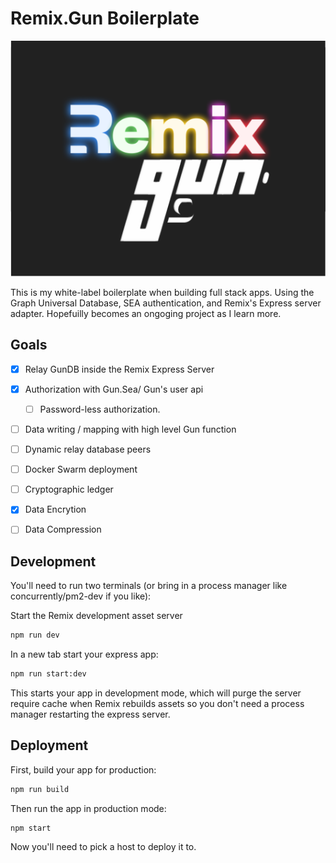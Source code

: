 # Remix.Gun Boilerplate

![Remix/Gun](public/images/github/rmix-gun.png "Remix.Gun")

This is my white-label boilerplate when building full stack apps. Using the Graph Universal Database, SEA authentication, and Remix's Express server adapter. Hopefuilly becomes an ongoging project as I learn more.

## Goals

- [x] Relay GunDB inside the Remix Express Server  
- [x] Authorization with Gun.Sea/ Gun's user api
  - [ ] Password-less authorization. 
- [ ] Data writing / mapping with high level Gun function
- [ ] Dynamic relay database peers
- [ ] Docker Swarm deployment
- [ ] Cryptographic ledger 
- [x] Data Encrytion
- [ ] Data Compression


## Development

You'll need to run two terminals (or bring in a process manager like concurrently/pm2-dev if you like):

Start the Remix development asset server

```sh
npm run dev
```

In a new tab start your express app:

```sh
npm run start:dev
```

This starts your app in development mode, which will purge the server require cache when Remix rebuilds assets so you don't need a process manager restarting the express server.

## Deployment

First, build your app for production:

```sh
npm run build
```

Then run the app in production mode:

```sh
npm start
```

Now you'll need to pick a host to deploy it to.



